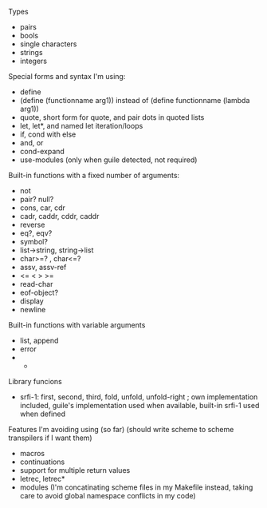 Types
 - pairs
 - bools
 - single characters
 - strings
 - integers

Special forms and syntax I'm using:
 - define
 - (define (functionname arg1)) instead of (define functionname (lambda arg1))
 - quote, short form for quote, and pair dots in quoted lists
 - let, let*, and named let iteration/loops
 - if, cond with else
 - and, or
 - cond-expand
 - use-modules (only when guile detected, not required)

Built-in functions with a fixed number of arguments:
 - not
 - pair? null?
 - cons, car, cdr
 - cadr, caddr, cddr, caddr
 - reverse
 - eq?, eqv?
 - symbol?
 - list->string, string->list
 - char>=? , char<=?
 - assv, assv-ref
 - <= < > >=
 - read-char
 - eof-object?
 - display
 - newline

Built-in functions with variable arguments
 - list, append
 - error
 - +

Library funcions
 - srfi-1: first, second, third, fold, unfold, unfold-right ; own implementation included, guile's implementation used when available, built-in srfi-1 used when defined

Features I'm avoiding using (so far)
(should write scheme to scheme transpilers if I want them)
 - macros
 - continuations
 - support for multiple return values
 - letrec, letrec*
 - modules (I'm concatinating scheme files in my Makefile instead, taking care to avoid global namespace conflicts in my code)
